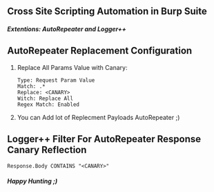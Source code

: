 ## Cross Site Scripting Automation in Burp Suite 
#### <em>Extentions: AutoRepeater and Logger++</em>


## AutoRepeater Replacement Configuration
 
1) Replace All Params Value with Canary:

    ```
    Type: Request Param Value
    Match: .*
    Replace: <CANARY>
    Witch: Replace All
    Regex Match: Enabled
    ```
2) You can Add lot of Replecment Payloads AutoRepeater ;)

## Logger++ Filter For AutoRepeater Response Canary Reflection

    Response.Body CONTAINS "<CANARY>"
    

<h4><em>Happy Hunting ;) </em><h4>
